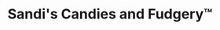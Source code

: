 ---
title: "Sandi's Candies and Fudgery™"
url: /grants-pass/sandis-candies-and-fudgery/
shop: confectionery
---